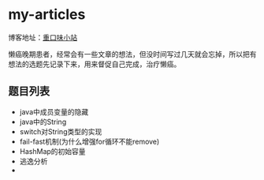 # my-articles

博客地址：[重口味小站](http://blog.csdn.net/acingdreamer)

懒癌晚期患者，经常会有一些文章的想法，但没时间写过几天就会忘掉，所以把有想法的选题先记录下来，用来督促自己完成，治疗懒癌。

## 题目列表

- java中成员变量的隐藏
- java中的String
- switch对String类型的实现
- fail-fast机制(为什么增强for循环不能remove)
- HashMap的初始容量
- 逃逸分析
- 